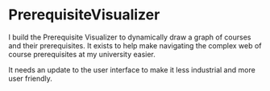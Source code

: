 # PrerequisiteVisualizer
I build the Prerequisite Visualizer to dynamically draw a graph of courses and their prerequisites. It exists to help make navigating the complex web of course prerequisites at my university easier.

It needs an update to the user interface to make it less industrial and more user friendly.
